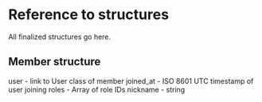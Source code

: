 # Reference to structures

All finalized structures go here.

## Member structure

user - link to User class of member
joined_at - ISO 8601 UTC timestamp of user joining
roles - Array of role IDs
nickname - string
